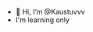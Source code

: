 - 👋 Hi, I’m @Kaustuvvv
- I'm learning only


<!---
Kaustuvvv/Kaustuvvv is a ✨ special ✨ repository because its `README.md` (this file) appears on your GitHub profile.
You can click the Preview link to take a look at your changes.
--->

